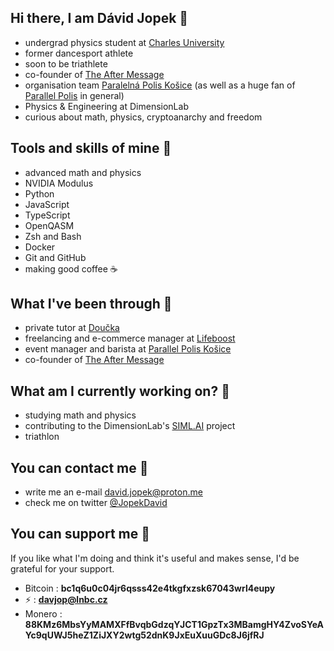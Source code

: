 ## Hi there, I am Dávid Jopek 👋
 - undergrad physics student at [Charles University](https://www.mff.cuni.cz)
 - former dancesport athlete
 - soon to be triathlete
 - co-founder of [The After Message](https://www.tams.wtf)
 - organisation team [Paralelná Polis Košice](https://www.paralelnapoliskosice.sk/) (as well as a huge fan of [Parallel Polis](https://vojdivon.sk/) in general)
 - Physics & Engineering at DimensionLab
 - curious about math, physics, cryptoanarchy and freedom

## Tools and skills of mine 🔨
 - advanced math and physics
 - NVIDIA Modulus
 - Python
 - JavaScript
 - TypeScript
 - OpenQASM
 - Zsh and Bash
 - Docker
 - Git and GitHub
 - making good coffee ☕️

## What I've been through 💼
- private tutor at [Doučka](http://www.doucka.com/)
- freelancing and e-commerce manager at [Lifeboost](https://www.lifeboost.sk/)
- event manager and barista at [Parallel Polis Košice](https://www.paralelnapoliskosice.sk/)
- co-founder of [The After Message](https://www.tams.wtf)

## What am I currently working on? 🔬
 - studying math and physics
 - contributing to the DimensionLab's [SIML.AI](https://www.siml.ai) project
 - triathlon

## You can contact me 📱
 - write me an e-mail david.jopek@proton.me
 - check me on twitter [@JopekDavid](https://twitter.com/JopekDavid)

## You can support me 💸
If you like what I'm doing and think it's useful and makes sense, I'd be grateful for your support.
  - Bitcoin : <strong> bc1q6u0c04jr6qsss42e4tkgfxzsk67043wrl4eupy </strong>
  - ⚡ : <strong> davjop@lnbc.cz </strong>
  - Monero : <strong> 88KMz6MbsYyMAMXFfBvqbGdzqYJCT1GpzTx3MBamgHY4ZvoSYeAYc9qUWJ5heZ1ZiJXY2wtg52dnK9JxEuXuuGDc8J6jfRJ </strong>

<!--
**DJopek/DJopek** is a ✨ _special_ ✨ repository because its `README.md` (this file) appears on your GitHub profile.

Here are some ideas to get you started:

- 🔭 I’m currently working on ...
- 🌱 I’m currently learning ...
- 👯 I’m looking to collaborate on ...
- 🤔 I’m looking for help with ...
- 💬 Ask me about ...
- 📫 How to reach me: ...
- 😄 Pronouns: ...
- ⚡ Fun fact: ...
-->
